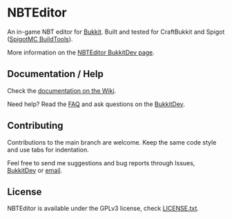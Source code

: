 NBTEditor
=========

An in-game NBT editor for [Bukkit]. Built and tested for CraftBukkit and Spigot ([SpigotMC BuildTools][BuildTools]).

More information on the [NBTEditor BukkitDev page][NBTEditor].

Documentation / Help
--------------------

Check the [documentation on the Wiki][NBTEditor-Wiki].

Need help? Read the [FAQ][NBTEditor-FAQ] and ask questions on the [BukkitDev][NBTEditor].

Contributing
------------

Contributions to the main branch are welcome. Keep the same code style and use tabs for indentation.

Feel free to send me suggestions and bug reports through Issues, [BukkitDev][NBTEditor] or [email][contacts].

License
-------

NBTEditor is available under the GPLv3 license, check [LICENSE.txt](LICENSE.txt).

[Bukkit]: https://bukkit.org/
[BuildTools]: https://www.spigotmc.org/wiki/buildtools/
[NBTEditor]: https://dev.bukkit.org/projects/nbteditor/
[NBTEditor-Wiki]: https://github.com/goncalomb/NBTEditor/wiki
[NBTEditor-FAQ]: https://github.com/goncalomb/NBTEditor/wiki/FAQ
[contacts]: https://goncalomb.com/contacts
